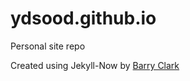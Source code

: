# ydsood.github.io
Personal site repo

Created using Jekyll-Now by [Barry Clark](https://github.com/barryclark/jekyll-now)
